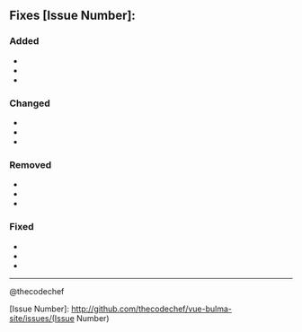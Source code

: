 ## Fixes [Issue Number]:

### Added

  *
  *
  *

### Changed

  *
  *
  *

### Removed

  *
  *
  *

### Fixed

  *
  *
  *

---

@thecodechef

[Issue Number]: http://github.com/thecodechef/vue-bulma-site/issues/(Issue Number)
